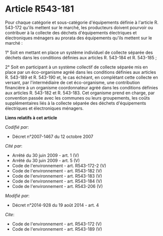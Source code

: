 # Article R543-181

Pour chaque catégorie et sous-catégorie d'équipements définie à l'article R. 543-172 qu'ils mettent sur le marché, les
producteurs doivent pourvoir ou contribuer à la collecte des déchets d'équipements électriques et électroniques ménagers au
prorata des équipements qu'ils mettent sur le marché : 

1° Soit en mettant en place un système individuel de collecte séparée des déchets dans les conditions définies aux articles
R. 543-184 et R. 543-185 ; 

2° Soit en participant à un système collectif de collecte séparée mis en place par un éco-organisme agréé dans les conditions
définies aux articles R. 543-189 et R. 543-190 et, le cas échéant, en complétant cette collecte en versant, par
l'intermédiaire de cet éco-organisme, une contribution financière à un organisme coordonnateur agréé dans les conditions
définies aux articles R. 543-182 et R. 543-183. Cet organisme prend en charge, par convention passée avec les communes ou
leurs groupements, les coûts supplémentaires liés à la collecte séparée des déchets d'équipements électriques et
électroniques ménagers.

**Liens relatifs à cet article**

_Codifié par_:

  - Décret n°2007-1467 du 12 octobre 2007

_Cité par_:

  - Arrêté du 30 juin 2009 - art. 1 (V)
  - Arrêté du 30 juin 2009 - art. 5 (V)
  - Code de l'environnement - art. R543-172-2 (V)
  - Code de l'environnement - art. R543-182 (V)
  - Code de l'environnement - art. R543-183 (V)
  - Code de l'environnement - art. R543-184 (V)
  - Code de l'environnement - art. R543-206 (V)

_Modifié par_:

  - Décret n°2014-928 du 19 août 2014 - art. 4

_Cite_:

  - Code de l'environnement - art. R543-172 (V)
  - Code de l'environnement - art. R543-189 (V)
